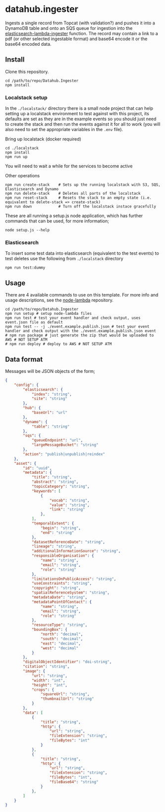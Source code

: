 # datahub.ingester

Ingests a single record from Topcat (with validation?) and pushes it into a DynamoDB table and onto an SQS queue for ingestion into the [elasticsearch-lambda-ingester](https://github.com/jncc/jncc-website-search/tree/master/elasticsearch-lambda-ingester) function. The record may contain a link to a pdf (or other selected ingestable format) and base64 encode it or the base64 encoded data.

## Install

Clone this repository.

```
cd /path/to/repo/Datahub.Ingester
npm install
```

### Localstack setup

In the `./localstack/` directory there is a small node project that can help setting up a localstack environment to test against with this project, its defaults are set as they are in the example events so you should just need to create the stack and then run the events against it for all to work (you will also need to set the appropriate variables in the `.env` file).

Bring up localstack (docker required)

```
cd ./localstack
npm install
npm run up
```

You will need to wait a while for the services to become active

Other operations

```
npm run create-stack    # Sets up the running localstack with S3, SQS, Elasticsearch and Dynamo
npm run delete-stack    # Deletes all parts of the localstack
npm run reset-stack     # Resets the stack to an empty state (i.e. equivalent to delete-stack => create-stack)
npm run down            # Turn off the localstack instace gracefully
```

These are all running a setup.js node application, which has further commands that can be used, for more information;

```
node setup.js --help
```

### Elasticsearch

To insert some test data into elasticsearch (equivalent to the test events) to test deletes use the following from `./localstack` directory

```
npm run test:dummy
```

## Usage

There are 4 available commands to use on this template. For more info and usage descriptions, see the [node-lambda](https://github.com/motdotla/node-lambda) repository.

```
cd /path/to/repo/Datahub.Ingester
npm run setup # setup node-lambda files
npm run test # test your event handler and check output, uses event.json file as default
npm run test -- -j ./event.example.publish.json # test your event handler and check output with the ./event.example.publish.json event
# npm run package # just generate the zip that would be uploaded to AWS # NOT SETUP ATM
# npm run deploy # deploy to AWS # NOT SETUP ATM
```

## Data format

Messages will be JSON objects of the form;

```json
{
    "config": {
        "elasticsearch": {
            "index": "string",
            "site": "string"
        },
        "hub": {
            "baseUrl": "url"
        },
        "dynamo": {
            "table": "string"
        },
        "sqs": {
            "queueEndpoint": "url",
            "largeMessageBucket": "string"
        },        
        "action": "publish|unpublish|reindex"
    },
    "asset": {
        "id": "uuid",
        "metadata": {
            "title": "string",
            "abstract": "string",
            "topicCategory": "string",
            "keywords": [
                {
                    "vocab": "string",
                    "value": "string",
                    "link": "string"
                },
            ],
            "temporalExtent": {
                "begin": "string",
                "end": "string"
            },
            "datasetReferenceDate": "string",
            "lineage": "string",
            "additionalInformationSource": "string",
            "responsibleOrganisation": {
                "name": "string",
                "email": "string",
                "role": "string"
            },
            "limitationsOnPublicAccess": "string",
            "useConstraints": "string",
            "copyright": "string",
            "spatialReferenceSystem": "string",
            "metadataDate": "string",
            "metadataPointOfContact": {
                "name": "string",
                "email": "string",
                "role": "string"
            },
            "resourceType": "string",
            "boundingBox": {
                "north": "decimal",
                "south": "decimal",
                "east": "decimal",
                "west": "decimal"
            }   
        },
        "digitalObjectIdentifier": "doi-string",
        "citation": "string",    
        "image": {
            "url": "string",
            "width": "int",
            "height": "int",
            "crops": {
                "squareUrl": "string",
                "thumbnailUrl": "string"
            }
        },
        "data": [
            {
                "title": "string",
                "http": {
                    "url": "string",
                    "fileExtension": "string",
                    "fileBytes": "int"
                }
            },
            {
                "title": "string",
                "http": {
                    "url": "string",
                    "fileExtension": "string",
                    "fileBytes": "int",                
                    "fileBase64": "string"
                }
            },
        ]
    }
}
```